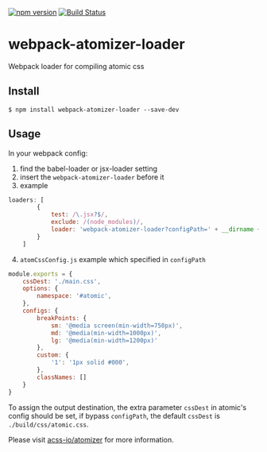 [![npm version](https://badge.fury.io/js/webpack-atomizer-loader.svg)](http://badge.fury.io/js/webpack-atomizer-loader)
[![Build Status](https://travis-ci.org/acss-io/webpack-atomizer-loader.svg?branch=master)](https://travis-ci.org/acss-io/webpack-atomizer-loader)
# webpack-atomizer-loader
Webpack loader for compiling atomic css

## Install
```
$ npm install webpack-atomizer-loader --save-dev
```

## Usage

In your webpack config:

1. find the babel-loader or jsx-loader setting
2. insert the `webpack-atomizer-loader` before it
3. example 

  ```javascript
  loaders: [
          {
              test: /\.jsx?$/,
              exclude: /(node_modules)/,
              loader: 'webpack-atomizer-loader?configPath=' + __dirname + '/atomCssConfig.js!babel-loader',
          }
      ]
  ```

4. `atomCssConfig.js` example which specified in `configPath` 
  ```javascript
  module.exports = {
      cssDest: './main.css',
      options: {
          namespace: '#atomic',
      },
      configs: {
          breakPoints: {
              sm: '@media screen(min-width=750px)',
              md: '@media(min-width=1000px)',
              lg: '@media(min-width=1200px)'
          },
          custom: {
              '1': '1px solid #000',
          },
          classNames: []
      }
  }
  ```
  
  To assign the output destination, the extra parameter `cssDest` in atomic's config should be set, if bypass `configPath`, the default `cssDest` is `./build/css/atomic.css`.
  
  Please visit [acss-io/atomizer](https://github.com/acss-io/atomizer) for more information.
  
